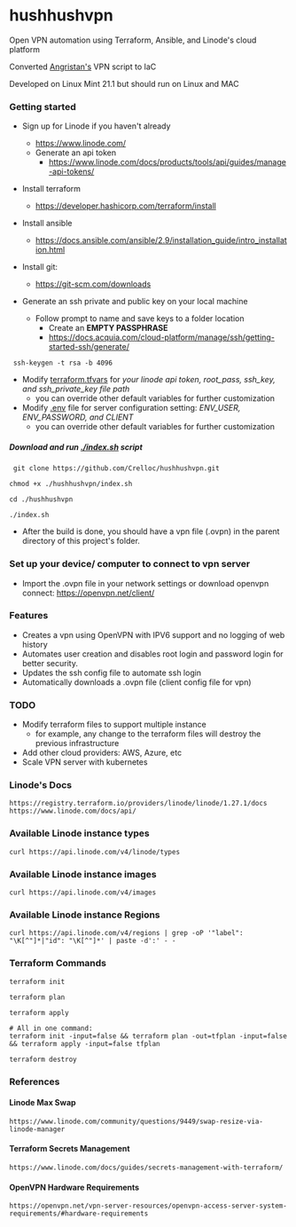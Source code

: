 # hushhushvpn
Open VPN automation using Terraform, Ansible, and Linode's cloud platform

Converted [Angristan's](https://github.com/angristan/openvpn-install) VPN script to IaC

Developed on Linux Mint 21.1 but should run on Linux and MAC

### Getting started

- Sign up for Linode if you haven't already
    - https://www.linode.com/
    - Generate an api token
        - https://www.linode.com/docs/products/tools/api/guides/manage-api-tokens/
- Install terraform
    - https://developer.hashicorp.com/terraform/install
- Install ansible
    - https://docs.ansible.com/ansible/2.9/installation_guide/intro_installation.html
- Install git:
    - https://git-scm.com/downloads

- Generate an ssh private and public key on your local machine
    - Follow prompt to name and save keys to a folder location
        - Create an **EMPTY PASSPHRASE**
        - https://docs.acquia.com/cloud-platform/manage/ssh/getting-started-ssh/generate/

```
 ssh-keygen -t rsa -b 4096

```

- Modify [terraform.tfvars](terraform.tfvars) for *your linode api token, root_pass, ssh_key, and ssh_private_key file path*
    - you can override other default variables for further customization
- Modify [.env](.env) file for server configuration setting: *ENV_USER, ENV_PASSWORD, and CLIENT*
    - you can override other default variables for further customization

##### Download and run [./index.sh](index.sh) script

```
 git clone https://github.com/Crelloc/hushhushvpn.git

```
```
chmod +x ./hushhushvpn/index.sh
```
```
cd ./hushhushvpn
```
```
./index.sh
```

- After the build is done, you should have a vpn file (.ovpn) in the parent directory of this project's folder.

### Set up your device/ computer to connect to vpn server
- Import the .ovpn file in your network settings or download openvpn connect: https://openvpn.net/client/

### Features

- Creates a vpn using OpenVPN with IPV6 support and no logging of web history
- Automates user creation and disables root login and password login
for better security.
- Updates the ssh config file to automate ssh login
- Automatically downloads a .ovpn file (client config file for vpn)


### TODO

- Modify terraform files to support multiple instance
    - for example, any change to the terraform files will destroy the previous infrastructure
- Add other cloud providers: AWS, Azure, etc
- Scale VPN server with kubernetes

### Linode's Docs

```
https://registry.terraform.io/providers/linode/linode/1.27.1/docs
https://www.linode.com/docs/api/
```

### Available Linode instance types

```
curl https://api.linode.com/v4/linode/types
```

### Available Linode instance images

```
curl https://api.linode.com/v4/images
```

### Available Linode instance Regions

```
curl https://api.linode.com/v4/regions | grep -oP '"label": "\K[^"]*|"id": "\K[^"]*' | paste -d':' - -

```

### Terraform Commands

```
terraform init

terraform plan

terraform apply

# All in one command:
terraform init -input=false && terraform plan -out=tfplan -input=false && terraform apply -input=false tfplan

terraform destroy
```


### References

#### Linode Max Swap
```
https://www.linode.com/community/questions/9449/swap-resize-via-linode-manager
```

#### Terraform Secrets Management
```
https://www.linode.com/docs/guides/secrets-management-with-terraform/
```

#### OpenVPN Hardware Requirements
```
https://openvpn.net/vpn-server-resources/openvpn-access-server-system-requirements/#hardware-requirements
```
